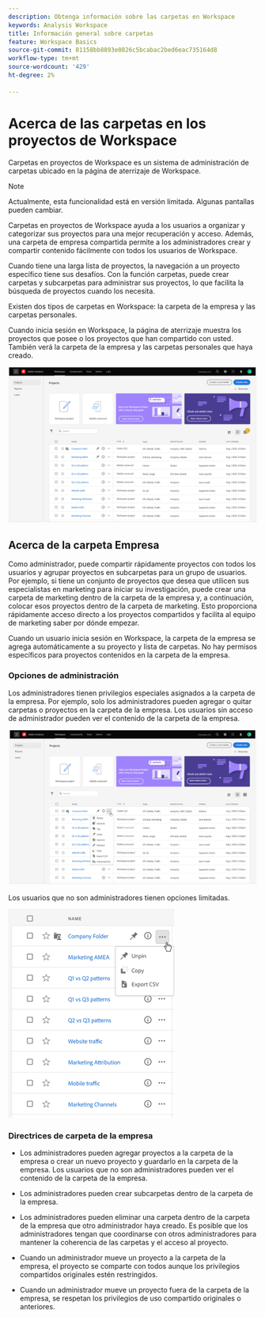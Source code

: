 ```yaml
---
description: Obtenga información sobre las carpetas en Workspace
keywords: Analysis Workspace
title: Información general sobre carpetas
feature: Workspace Basics
source-git-commit: 81158bb8893e0826c5bcabac2bed6eac735164d8
workflow-type: tm+mt
source-wordcount: '429'
ht-degree: 2%

---
```



# Acerca de las carpetas en los proyectos de Workspace

Carpetas en proyectos de Workspace es un sistema de administración de carpetas ubicado en la página de aterrizaje de Workspace.

>[!NOTE]
>
>Actualmente, esta funcionalidad está en versión limitada. Algunas pantallas pueden cambiar.

Carpetas en proyectos de Workspace ayuda a los usuarios a organizar y categorizar sus proyectos para una mejor recuperación y acceso. Además, una carpeta de empresa compartida permite a los administradores crear y compartir contenido fácilmente con todos los usuarios de Workspace. 

Cuando tiene una larga lista de proyectos, la navegación a un proyecto específico tiene sus desafíos. Con la función carpetas, puede crear carpetas y subcarpetas para administrar sus proyectos, lo que facilita la búsqueda de proyectos cuando los necesita. 

Existen dos tipos de carpetas en Workspace: la carpeta de la empresa y las carpetas personales.

Cuando inicia sesión en Workspace, la página de aterrizaje muestra los proyectos que posee o los proyectos que han compartido con usted. También verá la carpeta de la empresa y las carpetas personales que haya creado.

![](/help/analyze/analysis-workspace/build-workspace-project/assets/landing-page.png)

## Acerca de la carpeta Empresa

Como administrador, puede compartir rápidamente proyectos con todos los usuarios y agrupar proyectos en subcarpetas para un grupo de usuarios. Por ejemplo, si tiene un conjunto de proyectos que desea que utilicen sus especialistas en marketing para iniciar su investigación, puede crear una carpeta de marketing dentro de la carpeta de la empresa y, a continuación, colocar esos proyectos dentro de la carpeta de marketing. Esto proporciona rápidamente acceso directo a los proyectos compartidos y facilita al equipo de marketing saber por dónde empezar.

Cuando un usuario inicia sesión en Workspace, la carpeta de la empresa se agrega automáticamente a su proyecto y lista de carpetas. No hay permisos específicos para proyectos contenidos en la carpeta de la empresa.

### Opciones de administración

Los administradores tienen privilegios especiales asignados a la carpeta de la empresa. Por ejemplo, solo los administradores pueden agregar o quitar carpetas o proyectos en la carpeta de la empresa. Los usuarios sin acceso de administrador pueden ver el contenido de la carpeta de la empresa.

![](/help/analyze/analysis-workspace/build-workspace-project/assets/admin-access-co-folder.png)

Los usuarios que no son administradores tienen opciones limitadas.

![](/help/analyze/analysis-workspace/build-workspace-project/assets/non-admin-options.png)

### Directrices de carpeta de la empresa

- Los administradores pueden agregar proyectos a la carpeta de la empresa o crear un nuevo proyecto y guardarlo en la carpeta de la empresa. Los usuarios que no son administradores pueden ver el contenido de la carpeta de la empresa.

- Los administradores pueden crear subcarpetas dentro de la carpeta de la empresa.

- Los administradores pueden eliminar una carpeta dentro de la carpeta de la empresa que otro administrador haya creado. Es posible que los administradores tengan que coordinarse con otros administradores para mantener la coherencia de las carpetas y el acceso al proyecto.

- Cuando un administrador mueve un proyecto a la carpeta de la empresa, el proyecto se comparte con todos aunque los privilegios compartidos originales estén restringidos.

- Cuando un administrador mueve un proyecto fuera de la carpeta de la empresa, se respetan los privilegios de uso compartido originales o anteriores.
